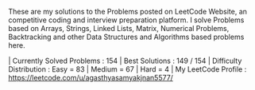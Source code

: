 These are my solutions to the Problems posted on LeetCode Website, an competitive coding and interview preparation platform. 
I solve Problems based on Arrays, Strings, Linked Lists, Matrix, Numerical Problems, Backtracking and other Data Structures and Algorithms based problems here.

| Currently Solved Problems : 154
| Best Solutions : 149 / 154
| Difficulty Distribution : 
                             Easy = 83
                           | Medium = 67
                           | Hard = 4 | 
 My LeetCode Profile : https://leetcode.com/u/agasthyasamyakjnan5577/
